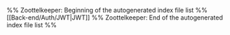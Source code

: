 %% Zoottelkeeper: Beginning of the autogenerated index file list  %%
 [[Back-end/Auth/JWT|JWT]]
%% Zoottelkeeper: End of the autogenerated index file list  %%
